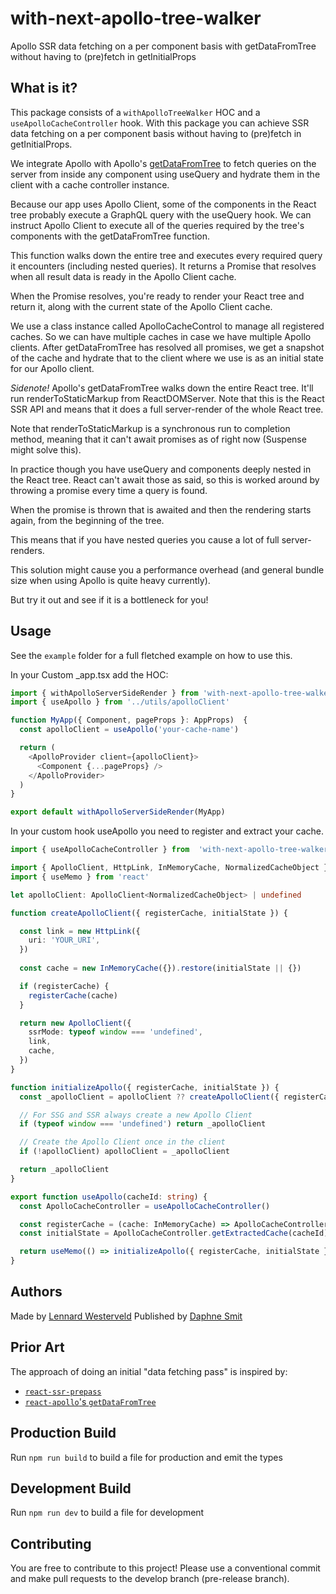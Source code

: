 # with-next-apollo-tree-walker
Apollo SSR data fetching on a per component basis with getDataFromTree without having to (pre)fetch in getInitialProps


## What is it?
This package consists of a `withApolloTreeWalker` HOC and a `useApolloCacheController` hook.
With this package you can achieve SSR data fetching on a per component basis without having to (pre)fetch in getInitialProps.

We integrate Apollo with Apollo's [getDataFromTree](https://www.apollographql.com/docs/react/performance/server-side-rendering/#executing-queries-with-getdatafromtree) to fetch queries on the server from inside any component using useQuery and hydrate them in the client with a cache controller instance.

Because our app uses Apollo Client, some of the components in the React tree probably execute a GraphQL query with the useQuery hook. We can instruct Apollo Client to execute all of the queries required by the tree's components with the getDataFromTree function.

This function walks down the entire tree and executes every required query it encounters (including nested queries). It returns a Promise that resolves when all result data is ready in the Apollo Client cache.

When the Promise resolves, you're ready to render your React tree and return it, along with the current state of the Apollo Client cache.

We use a class instance called ApolloCacheControl to manage all registered caches. So we can have multiple caches in case we have multiple Apollo clients.
After getDataFromTree has resolved all promises, we get a snapshot of the cache and hydrate that to the client where we use is as an initial state for our Apollo client.

*Sidenote!*
Apollo's getDataFromTree walks down the entire React tree.
It'll run renderToStaticMarkup from ReactDOMServer. Note that this is the React SSR API and means that it does a full server-render of the whole React tree.

Note that renderToStaticMarkup is a synchronous run to completion method, meaning that it can't await promises as of right now (Suspense might solve this).

In practice though you have useQuery and <Query> components deeply nested in the React tree. React can't await those as said, so this is worked around by throwing a promise every time a query is found.

When the promise is thrown that is awaited and then the rendering starts again, from the beginning of the tree.

This means that if you have nested queries you cause a lot of full server-renders.

This solution might cause you a performance overhead (and general bundle size when using Apollo is quite heavy currently). 

But try it out and see if it is a bottleneck for you!

## Usage
See the `example` folder for a full fletched example on how to use this.

In your Custom _app.tsx add the HOC:

```typescript
import { withApolloServerSideRender } from 'with-next-apollo-tree-walker'
import { useApollo } from '../utils/apolloClient'

function MyApp({ Component, pageProps }: AppProps)  {
  const apolloClient = useApollo('your-cache-name')

  return (
    <ApolloProvider client={apolloClient}>
      <Component {...pageProps} />
    </ApolloProvider>
  )
}

export default withApolloServerSideRender(MyApp)
```

In your custom hook useApollo you need to register and extract your cache.

```typescript
import { useApolloCacheController } from  'with-next-apollo-tree-walker'

import { ApolloClient, HttpLink, InMemoryCache, NormalizedCacheObject } from '@apollo/client'
import { useMemo } from 'react'

let apolloClient: ApolloClient<NormalizedCacheObject> | undefined

function createApolloClient({ registerCache, initialState }) {

  const link = new HttpLink({
    uri: 'YOUR_URI',
  })
  
  const cache = new InMemoryCache({}).restore(initialState || {})

  if (registerCache) {
    registerCache(cache)
  }

  return new ApolloClient({
    ssrMode: typeof window === 'undefined',
    link,
    cache,
  })
}

function initializeApollo({ registerCache, initialState }) {
  const _apolloClient = apolloClient ?? createApolloClient({ registerCache, initialState })

  // For SSG and SSR always create a new Apollo Client
  if (typeof window === 'undefined') return _apolloClient

  // Create the Apollo Client once in the client
  if (!apolloClient) apolloClient = _apolloClient

  return _apolloClient
}

export function useApollo(cacheId: string) {
  const ApolloCacheController = useApolloCacheController()

  const registerCache = (cache: InMemoryCache) => ApolloCacheController.registerCache(cacheId, cache)
  const initialState = ApolloCacheController.getExtractedCache(cacheId)

  return useMemo(() => initializeApollo({ registerCache, initialState }), [registerCache, initialState])
}
```

## Authors
Made by [Lennard Westerveld](https://github.com/LennardWesterveld)
Published by [Daphne Smit](https://github.com/daphnesmit)

## Prior Art
The approach of doing an initial "data fetching pass" is inspired by:

- [`react-ssr-prepass`](https://github.com/FormidableLabs/react-ssr-prepass)
- [`react-apollo`'s `getDataFromTree`](https://github.com/apollographql/react-apollo/blob/master/src/getDataFromTree.ts)

## Production Build

Run `npm run build` to build a file for production and emit the types

## Development Build
Run `npm run dev` to build a file for development
## Contributing
You are free to contribute to this project!
Please use a conventional commit and make pull requests to the develop branch (pre-release branch).